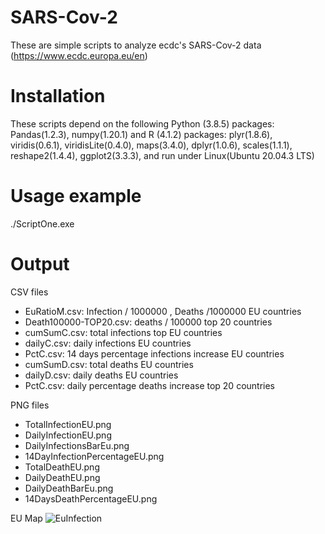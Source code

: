 # SARS-Cov-2


These are simple scripts to analyze ecdc's SARS-Cov-2 data (https://www.ecdc.europa.eu/en)

# Installation

These scripts depend on the following Python (3.8.5) packages: Pandas(1.2.3), numpy(1.20.1) and R (4.1.2) packages: plyr(1.8.6), viridis(0.6.1), viridisLite(0.4.0), maps(3.4.0), dplyr(1.0.6), scales(1.1.1), reshape2(1.4.4), ggplot2(3.3.3),  and run under Linux(Ubuntu 20.04.3 LTS)

# Usage example

./ScriptOne.exe

# Output
CSV files

* EuRatioM.csv: Infection / 1000000 , Deaths /1000000 EU countries
* Death100000-TOP20.csv:  deaths / 100000 top 20 countries
* cumSumC.csv: total infections top EU countries
* dailyC.csv: daily infections EU countries
* PctC.csv: 14 days percentage infections increase EU countries
* cumSumD.csv: total deaths EU countries
* dailyD.csv: daily deaths EU countries
* PctC.csv: daily percentage deaths increase top 20 countries


PNG files
* TotalInfectionEU.png
* DailyInfectionEU.png
* DailyInfectionsBarEu.png
* 14DayInfectionPercentageEU.png
* TotalDeathEU.png
* DailyDeathEU.png
* DailyDeathBarEu.png
* 14DaysDeathPercentageEU.png

EU Map
![EuInfection](https://user-images.githubusercontent.com/34098826/147897088-d7dabca8-c9f0-4a22-a84a-57fc853d47d7.png)

